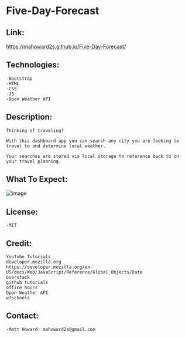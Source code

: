 # Five-Day-Forecast

## Link:  

https://mahoward2s.github.io/Five-Day-Forecast/

## Technologies:
```
-Bootstrap
-HTML
-CSS
-JS
-Open Weather API
```

## Description:
```
Thinking of traveling?

With this dashboard app you can search any city you are looking to travel to and determine local weather.

Your searches are stored via local storage to reference back to on your travel planning. 
```
## What To Expect:
![image](https://user-images.githubusercontent.com/70785957/102698471-2b140700-4203-11eb-9b3a-c216d3c49730.png)

## License: 
```
-MIT
```

## Credit:
```
YouTube Tutorials
developer.mozilla.org
https://developer.mozilla.org/en-US/docs/Web/JavaScript/Reference/Global_Objects/Date
overstack
github tutorials
office hours
Open Weather API
w3schools
```

## Contact:
```
-Matt Howard: mahoward2s@gmail.com
```